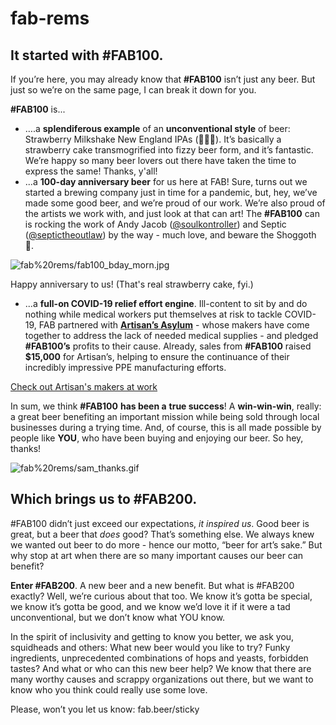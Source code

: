 # fab-rems

## **It started with #FAB100.**

If you’re here, you may already know that **#FAB100** isn’t just any beer. But just so we’re on the same page, I can break it down for you.

**#FAB100** is...

- ….a **splendiferous example** of an **unconventional style** of beer: Strawberry Milkshake New England IPAs (🍓🎂🍺). It’s basically a strawberry cake transmogrified into fizzy beer form, and it’s fantastic. We’re happy so many beer lovers out there have taken the time to express the same! Thanks, y'all!
- ...a **100-day anniversary beer** for us here at FAB! Sure, turns out we started a brewing company just in time for a pandemic, but, hey, we’ve made some good beer, and we’re proud of our work. We’re also proud of the artists we work with, and just look at that can art! The **#FAB100** can is rocking the work of Andy Jacob ([@soulkontroller](https://www.instagram.com/soulkontroller/)) and Septic ([@septictheoutlaw](https://www.instagram.com/septictheoutlaw/)) by the way - much love, and beware the Shoggoth 👾.

![fab%20rems/fab100_bday_morn.jpg](fab%20rems/fab100_bday_morn.jpg)

Happy anniversary to us! (That's real strawberry cake, fyi.)

- ...a **full-on COVID-19 relief effort engine**. Ill-content to sit by and do nothing while medical workers put themselves at risk to tackle COVID-19, FAB partnered with **[Artisan’s Asylum](https://artisansasylum.com/)** - whose makers have come together to address the lack of needed medical supplies - and pledged **#FAB100’s** profits to their cause. Already, sales from **#FAB100** raised **$15,000** for Artisan’s, helping to ensure the continuance of their incredibly impressive PPE manufacturing efforts.

[Check out Artisan's makers at work](fab%20rems/Check%20out%20Artisan%20s%20makers%20at%20work.csv)

In sum, we think **#FAB100** **has been a** **true success**! A **win-win-win**, really: a great beer benefiting an important mission while being sold through local businesses during a trying time. And, of course, this is all made possible by people like **YOU**, who have been buying and enjoying our beer. So hey, thanks!

![fab%20rems/sam_thanks.gif](fab%20rems/sam_thanks.gif)

## **Which brings us to #FAB200.**

#FAB100 didn’t just exceed our expectations, *it inspired us*. Good beer is great, but a beer that *does* good? That’s something else. We always knew we wanted out beer to do more - hence our motto, “beer for art’s sake.” But why stop at art when there are so many important causes our beer can benefit?

**Enter #FAB200**. A new beer and a new benefit. But what is #FAB200 exactly? Well, we’re curious about that too. We know it’s gotta be special, we know it’s gotta be good, and we know we’d love it if it were a tad unconventional, but we don’t know what YOU know.

In the spirit of inclusivity and getting to know you better, we ask you, squidheads and others: What new beer would you like to try? Funky ingredients, unprecedented combinations of hops and yeasts, forbidden tastes? And what or who can this new beer help? We know that there are many worthy causes and scrappy organizations out there, but we want to know who you think could really use some love.

Please, won’t you let us know: fab.beer/sticky
